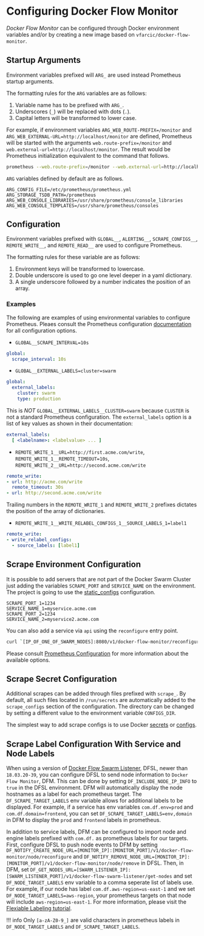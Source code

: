 # Configuring Docker Flow Monitor

*Docker Flow Monitor* can be configured through Docker environment variables and/or by creating a new image based on `vfarcic/docker-flow-monitor`.

## Startup Arguments

Environment variables prefixed will `ARG_` are used instead Prometheus startup arguments.

The formatting rules for the `ARG` variables are as follows:

1. Variable name has to be prefixed with `ARG_`.
2. Underscores (`_`) will be replaced with dots (`.`).
3. Capital letters will be transformed to lower case.

For example, if environment variables `ARG_WEB_ROUTE-PREFIX=/monitor` and `ARG_WEB_EXTERNAL-URL=http://localhost/monitor` are defined, Prometheus will be started with the arguments `web.route-prefix=/monitor` and `web.external-url=http://localhost/monitor`. The result would be Prometheus initialization equivalent to the command that follows.

```bash
prometheus --web.route-prefix=/monitor --web.external-url=http://localhost/monitor
```

`ARG` variables defined by default are as follows.

```
ARG_CONFIG_FILE=/etc/prometheus/prometheus.yml
ARG_STORAGE_TSDB_PATH=/prometheus
ARG_WEB_CONSOLE_LIBRARIES=/usr/share/prometheus/console_libraries
ARG_WEB_CONSOLE_TEMPLATES=/usr/share/prometheus/consoles
```

## Configuration

Environment variables prefixed with `GLOBAL__`, `ALERTING__`, `SCRAPE_CONFIGS__`, `REMOTE_WRITE__`, and `REMOTE_READ__` are used to configure Prometheus.

The formatting rules for these variable are as follows:

1. Environment keys will be transformed to lowercase.
2. Double underscore is used to go one level deeper in a yaml dictionary.
3. A single underscore followed by a number indicates the position of an array.

### Examples

The following are examples of using environmental variables to configure Prometheus. Pleaes consult the Prometheus configuration [documentation](https://prometheus.io/docs/prometheus/latest/configuration/configuration) for all configuration options.

- `GLOBAL__SCRAPE_INTERVAL=10s`

```yaml
global:
  scrape_interval: 10s
```

- `GLOBAL__EXTERNAL_LABELS=cluster=swarm`

```yaml
global:
  external_labels:
    cluster: swarm
    type: production
```

This is *NOT* `GLOBAL__EXTERNAL_LABELS__CLUSTER=swarm` because `CLUSTER` is not a standard Prometheus configuration. The `external_labels` option is a list of key values as shown in their documentation:

```yaml
external_labels:
  [ <labelname>: <labelvalue> ... ]
```

- `REMOTE_WRITE_1__URL=http://first.acme.com/write`, `REMOTE_WRITE_1__REMOTE_TIMEOUT=10s`,
`REMOTE_WRITE_2__URL=http://second.acme.com/write`

```yaml
remote_write:
- url: http://acme.com/write
  remote_timeout: 30s
- url: http://second.acme.com/write
```

Trailing numbers in the `REMOTE_WRITE_1` and `REMOTE_WRITE_2` prefixes dictates the position of the array of dictionaries.

- `REMOTE_WRITE_1__WRITE_RELABEL_CONFIGS_1__SOURCE_LABELS_1=label1`

```yaml
remote_write:
- write_relabel_configs:
  - source_labels: [label1]
```

## Scrape Environment Configuration

It is possible to add servers that are not part of the Docker Swarm Cluster just adding the variables `SCRAPE_PORT` and `SERVICE_NAME` on the environment. The project is going to use the [static_configs](https://prometheus.io/docs/operating/configuration/#<static_config>) configuration.

```
SCRAPE_PORT_1=1234
SERVICE_NAME_1=myservice.acme.com
SCRAPE_PORT_2=1234
SERVICE_NAME_2=myservice2.acme.com
```

You can also add a service via `api` using the `reconfigure` entry point.

```bash
curl `[IP_OF_ONE_OF_SWARM_NODES]:8080/v1/docker-flow-monitor/reconfigure?scrapePort=[PORT]&serviceName=[IP_OR_DOMAIN]&scrapeType=static_configs
```

Please consult [Prometheus Configuration](https://prometheus.io/docs/operating/configuration/) for more information about the available options.

## Scrape Secret Configuration

Additional scrapes can be added through files prefixed with `scrape_`. By default, all such files located in `/run/secrets` are automatically added to the `scrape_configs` section of the configuration. The directory can be changed by setting a different value to the environment variable `CONFIGS_DIR`.

The simplest way to add scrape configs is to use Docker [secrets](https://docs.docker.com/engine/swarm/secrets/) or [configs](https://docs.docker.com/engine/swarm/configs/).


## Scrape Label Configuration With Service and Node Labels

When using a version of [Docker Flow Swarm Listener](https://github.com/vfarcic/docker-flow-swarm-listener), DFSL, newer than `18.03.20-39`, you can configure DFSL to send node information to `Docker Flow Monitor`, DFM. This can be done by setting `DF_INCLUDE_NODE_IP_INFO` to `true` in the DFSL environment. DFM will automatically display the node hostnames as a label for each prometheus target. The `DF_SCRAPE_TARGET_LABELS` env variable allows for additional labels to be displayed. For example, if a service has env variables `com.df.env=prod` and `com.df.domain=frontend`, you can set `DF_SCRAPE_TARGET_LABELS=env,domain` in DFM to display the `prod` and `frontend` labels in prometheus.

In addition to service labels, DFM can be configured to import node and engine labels prefixed with `com.df.` as prometheus labels for our targets. First, configure DFSL to push node events to DFM by setting `DF_NOTIFY_CREATE_NODE_URL=[MONITOR_IP]:[MONITOR_PORT]/v1/docker-flow-monitor/node/reconfigure` and `DF_NOTIFY_REMOVE_NODE_URL=[MONITOR_IP]:[MONITOR_PORT]/v1/docker-flow-monitor/node/remove` in DFSL. Then, in DFM, set `DF_GET_NODES_URL=[SWARM_LISTENER_IP]:[SWARM_LISTENER_PORT]/v1/docker-flow-swarm-listener/get-nodes` and set `DF_NODE_TARGET_LABELS` env variable to a comma seperate list of labels use. For example, if our node has label `com.df.aws-region=us-east-1` and we set `DF_NODE_TARGET_LABELS=aws-region`, your prometheus targets on that node will include `aws-region=us-east-1`. For more information, please visit the [Flexiable Labeling tutorial](tutorial-flexible-labeling.md).

!!! info
    Only `[a-zA-Z0-9_]` are valid characters in prometheus labels in `DF_NODE_TARGET_LABELS` and `DF_SCRAPE_TARGET_LABELS`.
